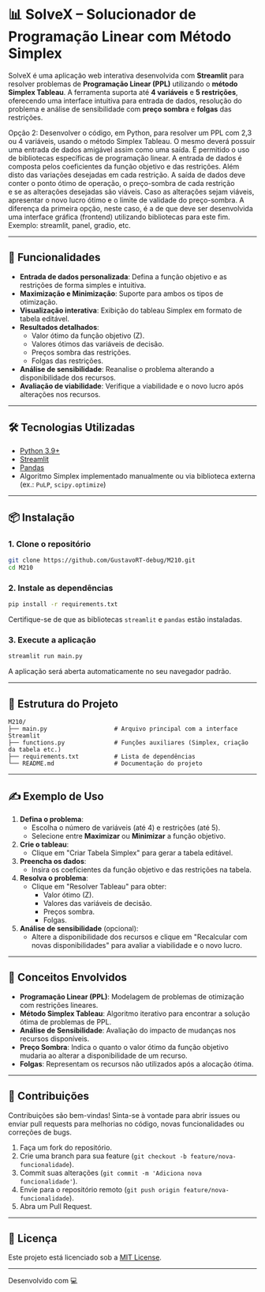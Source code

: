 # 📊 SolveX – Solucionador de Programação Linear com Método Simplex

SolveX é uma aplicação web interativa desenvolvida com **Streamlit** para resolver problemas de **Programação Linear (PPL)** utilizando o **método Simplex Tableau**. A ferramenta suporta até **4 variáveis** e **5 restrições**, oferecendo uma interface intuitiva para entrada de dados, resolução do problema e análise de sensibilidade com **preço sombra** e **folgas** das restrições.

Opção 2: Desenvolver o código, em Python, para resolver um PPL com 2,3 ou 4 variáveis, usando 
o método Simplex Tableau. O mesmo deverá possuir uma entrada de dados amigável assim 
como uma saída. É permitido o uso de bibliotecas específicas de programação linear. 
A entrada de dados é composta pelos coeficientes da função objetivo e das restrições. Além 
disto das variações desejadas em cada restrição. 
A saída de dados deve conter o ponto ótimo de operação, o preço-sombra de cada restrição  
e se as alterações desejadas são viáveis. Caso as alterações sejam viáveis, apresentar o novo 
lucro ótimo e o limite de validade do preço-sombra. 
A diferença da primeira opção, neste caso, é a de que deve ser desenvolvida uma interface 
gráfica (frontend) utilizando bibliotecas para este fim. Exemplo: streamlit, panel, gradio, etc. 

---

## 🚀 Funcionalidades

- **Entrada de dados personalizada**: Defina a função objetivo e as restrições de forma simples e intuitiva.
- **Maximização e Minimização**: Suporte para ambos os tipos de otimização.
- **Visualização interativa**: Exibição do tableau Simplex em formato de tabela editável.
- **Resultados detalhados**:
  - Valor ótimo da função objetivo (Z).
  - Valores ótimos das variáveis de decisão.
  - Preços sombra das restrições.
  - Folgas das restrições.
- **Análise de sensibilidade**: Reanalise o problema alterando a disponibilidade dos recursos.
- **Avaliação de viabilidade**: Verifique a viabilidade e o novo lucro após alterações nos recursos.

---

## 🛠️ Tecnologias Utilizadas

- [Python 3.9+](https://www.python.org/)
- [Streamlit](https://streamlit.io/)
- [Pandas](https://pandas.pydata.org/)
- Algoritmo Simplex implementado manualmente ou via biblioteca externa (ex.: `PuLP`, `scipy.optimize`)

---

## 📦 Instalação

### 1. Clone o repositório

```bash
git clone https://github.com/GustavoRT-debug/M210.git
cd M210
```

### 2. Instale as dependências

```bash
pip install -r requirements.txt
```

Certifique-se de que as bibliotecas `streamlit` e `pandas` estão instaladas.

### 3. Execute a aplicação

```bash
streamlit run main.py
```

A aplicação será aberta automaticamente no seu navegador padrão.

---

## 📂 Estrutura do Projeto

```
M210/
├── main.py                   # Arquivo principal com a interface Streamlit
├── functions.py              # Funções auxiliares (Simplex, criação da tabela etc.)
├── requirements.txt          # Lista de dependências
└── README.md                 # Documentação do projeto
```

---

## ✍️ Exemplo de Uso

1. **Defina o problema**:
   - Escolha o número de variáveis (até 4) e restrições (até 5).
   - Selecione entre **Maximizar** ou **Minimizar** a função objetivo.
2. **Crie o tableau**:
   - Clique em "Criar Tabela Simplex" para gerar a tabela editável.
3. **Preencha os dados**:
   - Insira os coeficientes da função objetivo e das restrições na tabela.
4. **Resolva o problema**:
   - Clique em "Resolver Tableau" para obter:
     - Valor ótimo (Z).
     - Valores das variáveis de decisão.
     - Preços sombra.
     - Folgas.
5. **Análise de sensibilidade** (opcional):
   - Altere a disponibilidade dos recursos e clique em "Recalcular com novas disponibilidades" para avaliar a viabilidade e o novo lucro.

---

## 🧠 Conceitos Envolvidos

- **Programação Linear (PPL)**: Modelagem de problemas de otimização com restrições lineares.
- **Método Simplex Tableau**: Algoritmo iterativo para encontrar a solução ótima de problemas de PPL.
- **Análise de Sensibilidade**: Avaliação do impacto de mudanças nos recursos disponíveis.
- **Preço Sombra**: Indica o quanto o valor ótimo da função objetivo mudaria ao alterar a disponibilidade de um recurso.
- **Folgas**: Representam os recursos não utilizados após a alocação ótima.

---

## 🤝 Contribuições

Contribuições são bem-vindas! Sinta-se à vontade para abrir issues ou enviar pull requests para melhorias no código, novas funcionalidades ou correções de bugs.

1. Faça um fork do repositório.
2. Crie uma branch para sua feature (`git checkout -b feature/nova-funcionalidade`).
3. Commit suas alterações (`git commit -m 'Adiciona nova funcionalidade'`).
4. Envie para o repositório remoto (`git push origin feature/nova-funcionalidade`).
5. Abra um Pull Request.

---

## 📜 Licença

Este projeto está licenciado sob a [MIT License](LICENSE).

---

Desenvolvido com 💻 
```
